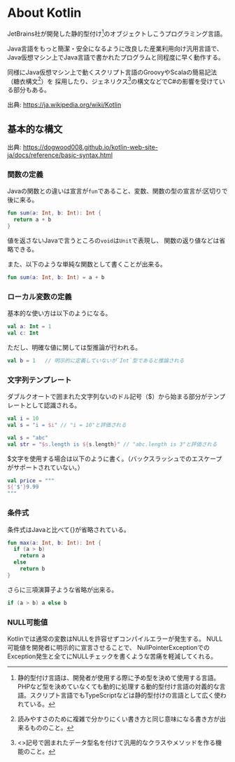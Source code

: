 # About Kotlin
JetBrains社が開発した静的型付け[^1]のオブジェクトしこうプログラミング言語。

Java言語をもっと簡潔・安全になるように改良した産業利用向け汎用言語で、
Java仮想マシン上でJava言語で書かれたプログラムと同程度に早く動作する。

同様にJava仮想マシン上で動くスクリプト言語のGroovyやScalaの簡易記法（糖衣構文[^2]）を
採用したり、ジェネリクス[^3]の構文などでC#の影響を受けている部分もある。

[^1]:静的型付け言語は、開発者が使用する際に予め型を決めて使用する言語。PHPなど型を決めていなくても動的に処理する動的型付け言語の対義的な言語。スクリプト言語でもTypeScriptなどは静的型付けの言語として広く使われている。
[^2]:読みやすさのために複雑で分かりにくい書き方と同じ意味になる書き方が出来るもののこと。
[^3]:\<\>記号で囲まれたデータ型名を付けて汎用的なクラスやメソッドを作る機能のこと。

出典: https://ja.wikipedia.org/wiki/Kotlin

## 基本的な構文
出典: https://dogwood008.github.io/kotlin-web-site-ja/docs/reference/basic-syntax.html
### 関数の定義
Javaの関数との違いは宣言が`fun`であること、変数、関数の型の宣言が:区切りで後に来る。
```Kotlin
fun sum(a: Int, b: Int): Int {
  return a + b
}
```

値を返さないJavaで言うところの`void`は`Unit`で表現し、
関数の返り値などは省略できる。

また、以下のような単純な関数として書くことが出来る。
```Kotlin
fun sum(a: Int, b: Int) = a + b
```

### ローカル変数の定義
基本的な使い方は以下のようになる。
```Kotlin
val a: Int = 1
val c: Int 
```

ただし、明確な値に関しては型推論が行われる。
```Kotlin
val b = 1   // 明示的に定義していないが`Int`型であると推論される
```

### 文字列テンプレート
ダブルクオートで囲まれた文字列ないのドル記号（$）から始まる部分がテンプレートとして認識される。
```Kotlin
val i = 10
val s = "i = $i" // "i = 10"と評価される

val s = "abc"
val str = "$s.length is ${s.length}" // "abc.length is 3"と評価される
```
$文字を使用する場合は以下のように書く。（バックスラッシュでのエスケープがサポートされていない。）
```Kotlin
val price = """
${'$'}9.99
"""
```

### 条件式
条件式はJavaと比べて{}が省略されている。
```Kotlin
fun max(a: Int, b: Int): Int {
  if (a > b)
    return a
  else
    return b
}
```
さらに三項演算子ような省略が出来る。
```Kotlin
if (a > b) a else b
```

### NULL可能値
Kotlinでは通常の変数はNULLを許容せずコンパイルエラーが発生する。
NULL可能値を開発者に明示的に宣言させることで、
NullPointerExceptionでのException発生と全てにNULLチェックを書くような苦痛を軽減してくれる。



